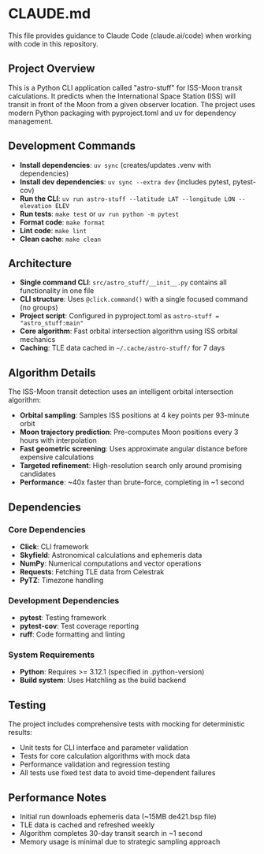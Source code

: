 # CLAUDE.md

This file provides guidance to Claude Code (claude.ai/code) when working with code in this repository.

## Project Overview

This is a Python CLI application called "astro-stuff" for ISS-Moon transit calculations. It predicts when the International Space Station (ISS) will transit in front of the Moon from a given observer location. The project uses modern Python packaging with pyproject.toml and uv for dependency management.

## Development Commands

- **Install dependencies**: `uv sync` (creates/updates .venv with dependencies)
- **Install dev dependencies**: `uv sync --extra dev` (includes pytest, pytest-cov)
- **Run the CLI**: `uv run astro-stuff --latitude LAT --longitude LON --elevation ELEV`
- **Run tests**: `make test` or `uv run python -m pytest`
- **Format code**: `make format`
- **Lint code**: `make lint`
- **Clean cache**: `make clean`

## Architecture

- **Single command CLI**: `src/astro_stuff/__init__.py` contains all functionality in one file
- **CLI structure**: Uses `@click.command()` with a single focused command (no groups)
- **Project script**: Configured in pyproject.toml as `astro-stuff = "astro_stuff:main"`
- **Core algorithm**: Fast orbital intersection algorithm using ISS orbital mechanics
- **Caching**: TLE data cached in `~/.cache/astro-stuff/` for 7 days

## Algorithm Details

The ISS-Moon transit detection uses an intelligent orbital intersection algorithm:
- **Orbital sampling**: Samples ISS positions at 4 key points per 93-minute orbit
- **Moon trajectory prediction**: Pre-computes Moon positions every 3 hours with interpolation
- **Fast geometric screening**: Uses approximate angular distance before expensive calculations
- **Targeted refinement**: High-resolution search only around promising candidates
- **Performance**: ~40x faster than brute-force, completing in ~1 second

## Dependencies

### Core Dependencies
- **Click**: CLI framework
- **Skyfield**: Astronomical calculations and ephemeris data
- **NumPy**: Numerical computations and vector operations
- **Requests**: Fetching TLE data from Celestrak
- **PyTZ**: Timezone handling

### Development Dependencies
- **pytest**: Testing framework
- **pytest-cov**: Test coverage reporting
- **ruff**: Code formatting and linting

### System Requirements
- **Python**: Requires >= 3.12.1 (specified in .python-version)
- **Build system**: Uses Hatchling as the build backend

## Testing

The project includes comprehensive tests with mocking for deterministic results:
- Unit tests for CLI interface and parameter validation
- Tests for core calculation algorithms with mock data
- Performance validation and regression testing
- All tests use fixed test data to avoid time-dependent failures

## Performance Notes

- Initial run downloads ephemeris data (~15MB de421.bsp file)
- TLE data is cached and refreshed weekly
- Algorithm completes 30-day transit search in ~1 second
- Memory usage is minimal due to strategic sampling approach